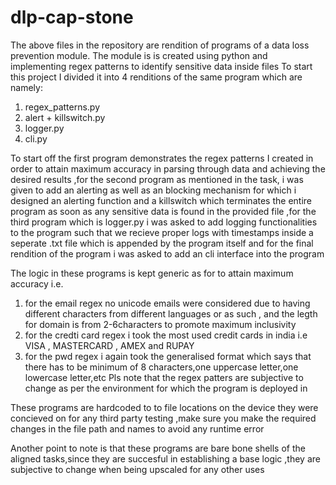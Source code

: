 # dlp-cap-stone
The above files in the repository are rendition of programs of a data loss prevention module.
The module is is created using python and implementing regex patterns to identify sensitive data inside files 
To start this project I divided it into 4 renditions of the same program
which are namely:
1) regex_patterns.py
2) alert + killswitch.py
3) logger.py
4) cli.py

To start off the first program demonstrates the regex patterns I created in order to attain maximum accuracy in parsing through data and achieving the desired results ,for the second program as mentioned in the task, i was given to add an alerting as well as an blocking mechanism for which i designed an alerting function and a killswitch which terminates the entire program as soon as any sensitive data is found in the provided file ,for the third program which is logger.py i was asked to add logging functionalities to the program such that we recieve proper logs with timestamps inside a seperate .txt file which is appended by the program itself and for the final rendition of the program i was asked to add an cli interface into the program

The logic in these programs is kept generic as for to attain maximum accuracy i.e.
1) for the email regex no unicode emails were considered due to having different characters from different languages or as such , and the legth for domain is from 2-6characters to promote maximum inclusivity
2) for the credti card regex i took the most used credit cards in india i.e VISA , MASTERCARD , AMEX and RUPAY
3) for the pwd regex i again took the generalised format which says that there has to be minimum of 8 characters,one uppercase letter,one lowercase letter,etc
Pls note that the regex patters are subjective to change as per the environment for which the program is deployed in 

These programs are hardcoded to to file locations on the device they were concieved on for any third party testing ,make sure you make the required changes in the file path and names to avoid any runtime error

Another point to note is that these programs are bare bone shells of the aligned tasks,since they are succesful in establishing a base logic ,they are subjective to change when being upscaled for any other uses 

